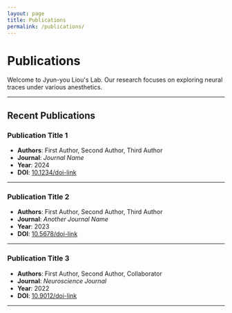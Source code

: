 ```yaml
---
layout: page
title: Publications
permalink: /publications/
---
```


# Publications
Welcome to Jyun-you Liou's Lab. Our research focuses on exploring neural traces under various anesthetics.

---

## **Recent Publications**

### **Publication Title 1**
- **Authors**: First Author, Second Author, Third Author
- **Journal**: _Journal Name_
- **Year**: 2024
- **DOI**: [10.1234/doi-link](https://doi.org/10.1234/doi-link)

---

### **Publication Title 2**
- **Authors**: First Author, Second Author, Third Author
- **Journal**: _Another Journal Name_
- **Year**: 2023
- **DOI**: [10.5678/doi-link](https://doi.org/10.5678/doi-link)

---

### **Publication Title 3**
- **Authors**: First Author, Second Author, Collaborator
- **Journal**: _Neuroscience Journal_
- **Year**: 2022
- **DOI**: [10.9012/doi-link](https://doi.org/10.9012/doi-link)

---
